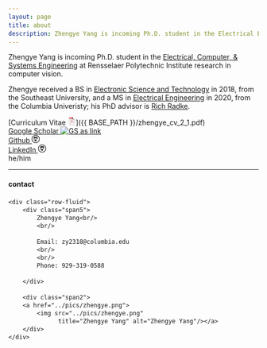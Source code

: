 ```yaml
---
layout: page
title: about
description: Zhengye Yang is incoming Ph.D. student in the Electrical Engineering at Rensselaer Polytechnic Institute; research in computer vision
---
```

Zhengye Yang is incoming Ph.D. student in the [Electrical, Computer, & Systems Engineering](https://www.ecse.rpi.edu) at Rensselaer Polytechnic Institute
research in computer vision.

Zhengye received a BS in [Electronic Science and Technology](https://electronic.seu.edu.cn/dz_en/)
in 2018, from the
Southeast University, and a
MS in [Electrical Engineering](https://www.ee.columbia.edu) in 2020, from the
Columbia Univeristy; his PhD advisor is
[Rich Radke](https://www.ecse.rpi.edu/~rjradke/index.htm).

[Curriculum Vitae ![CV as pdf](icons16/pdf-icon.png)]({{ BASE_PATH }}/zhengye_cv_2_1.pdf)<br/>
[Google Scholar ![GS as link](icons16/googlescholar-icon.png)](https://scholar.google.com/citations?user=PGbaGDsAAAAJ&hl=en)<br/>
[Github  ![Git as link](icons16/github-icon.png)](https://github.com/zylearningcoding)<br/>
[LinkedIn  ![LinkedIn as link](icons16/github-icon.png)](https://www.linkedin.com/in/zhengye-yang/)<br/>
he/him

---

<div class="container">
<h4><a name="contact"></a>contact</h4>

    <div class="row-fluid">
        <div class="span5">
            Zhengye Yang<br/>
            <br/>

            Email: zy2318@columbia.edu
            <br/>
            <br/>
            Phone: 929-319-0588
           
        </div>

        <div class="span2">
        <a href="../pics/zhengye.png">
            <img src="../pics/zhengye.png"
                  title="Zhengye Yang" alt="Zhengye Yang"/></a>
        </div>
    </div>
</div>
